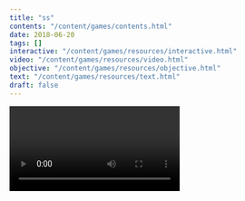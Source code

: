 ```yaml
---
title: "ss"
contents: "/content/games/contents.html"
date: 2018-06-20
tags: []
interactive: "/content/games/resources/interactive.html"
video: "/content/games/resources/video.html"
objective: "/content/games/resources/objective.html"
text: "/content/games/resources/text.html"
draft: false
---
```


<video>Hello!</video>
